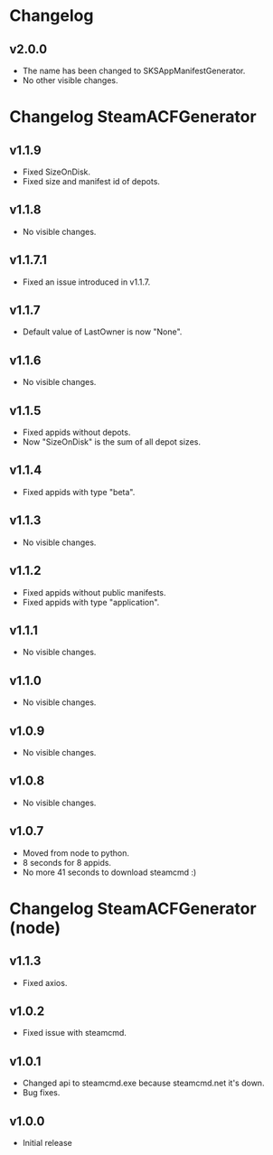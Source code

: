 # Changelog

## v2.0.0

- The name has been changed to SKSAppManifestGenerator.
- No other visible changes.

# Changelog SteamACFGenerator

## v1.1.9

- Fixed SizeOnDisk.
- Fixed size and manifest id of depots.

## v1.1.8

- No visible changes.

## v1.1.7.1

- Fixed an issue introduced in v1.1.7.

## v1.1.7

- Default value of LastOwner is now "None".

## v1.1.6

- No visible changes.

## v1.1.5

- Fixed appids without depots.
- Now "SizeOnDisk" is the sum of all depot sizes.

## v1.1.4

- Fixed appids with type "beta".

## v1.1.3

- No visible changes.

## v1.1.2

- Fixed appids without public manifests.
- Fixed appids with type "application".

## v1.1.1

- No visible changes.

## v1.1.0

- No visible changes.

## v1.0.9

- No visible changes.

## v1.0.8

- No visible changes.

## v1.0.7

- Moved from node to python.
- 8 seconds for 8 appids.
- No more 41 seconds to download steamcmd :)

# Changelog SteamACFGenerator (node)

## v1.1.3

- Fixed axios.

## v1.0.2

- Fixed issue with steamcmd.

## v1.0.1

- Changed api to steamcmd.exe because steamcmd.net it's down.
- Bug fixes.

## v1.0.0

- Initial release
